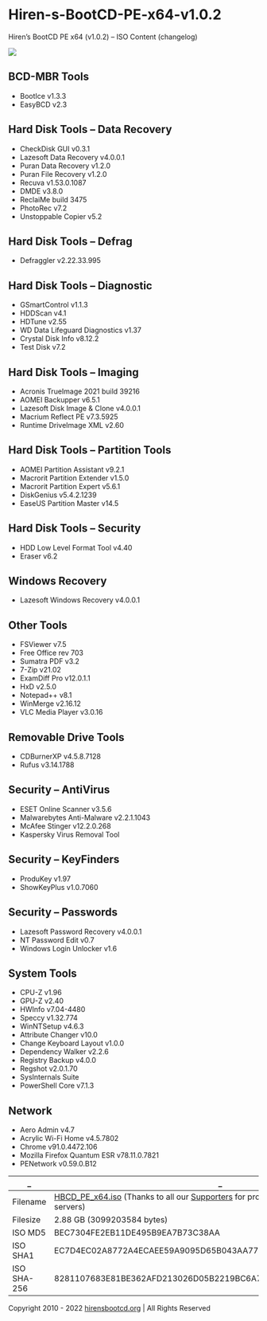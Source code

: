 # Hiren-s-BootCD-PE-x64-v1.0.2
Hiren’s BootCD PE x64 (v1.0.2) – ISO Content (changelog)

<img src="https://www.hirensbootcd.org/wp-content/uploads/2021/07/Hirens_Boot_CD_PE-1100x618-1.png">

## BCD-MBR Tools

- BootIce v1.3.3
- EasyBCD v2.3

## Hard Disk Tools – Data Recovery

- CheckDisk GUI v0.3.1
- Lazesoft Data Recovery v4.0.0.1
- Puran Data Recovery v1.2.0
- Puran File Recovery v1.2.0
- Recuva v1.53.0.1087
- DMDE v3.8.0
- ReclaiMe build 3475
- PhotoRec v7.2
- Unstoppable Copier v5.2

## Hard Disk Tools – Defrag

- Defraggler v2.22.33.995

## Hard Disk Tools – Diagnostic

- GSmartControl v1.1.3
- HDDScan v4.1
- HDTune v2.55
- WD Data Lifeguard Diagnostics v1.37
- Crystal Disk Info v8.12.2
- Test Disk v7.2

## Hard Disk Tools – Imaging

- Acronis TrueImage 2021 build 39216
- AOMEI Backupper v6.5.1
- Lazesoft Disk Image & Clone v4.0.0.1
- Macrium Reflect PE v7.3.5925
- Runtime DriveImage XML v2.60

## Hard Disk Tools – Partition Tools

- AOMEI Partition Assistant v9.2.1
- Macrorit Partition Extender v1.5.0
- Macrorit Partition Expert v5.6.1
- DiskGenius v5.4.2.1239
- EaseUS Partition Master v14.5

## Hard Disk Tools – Security

- HDD Low Level Format Tool v4.40
- Eraser v6.2

## Windows Recovery

- Lazesoft Windows Recovery v4.0.0.1

## Other Tools

- FSViewer v7.5
- Free Office rev 703
- Sumatra PDF v3.2
- 7-Zip v21.02
- ExamDiff Pro v12.0.1.1
- HxD v2.5.0
- Notepad++ v8.1
- WinMerge v2.16.12
- VLC Media Player v3.0.16

## Removable Drive Tools

- CDBurnerXP v4.5.8.7128
- Rufus v3.14.1788

## Security – AntiVirus

- ESET Online Scanner v3.5.6
- Malwarebytes Anti-Malware v2.2.1.1043
- McAfee Stinger v12.2.0.268
- Kaspersky Virus Removal Tool

## Security – KeyFinders

- ProduKey v1.97
- ShowKeyPlus v1.0.7060

## Security – Passwords

- Lazesoft Password Recovery v4.0.0.1
- NT Password Edit v0.7
- Windows Login Unlocker v1.6

## System Tools

- CPU-Z v1.96
- GPU-Z v2.40
- HWInfo v7.04-4480
- Speccy v1.32.774
- WinNTSetup v4.6.3
- Attribute Changer v10.0
- Change Keyboard Layout v1.0.0
- Dependency Walker v2.2.6
- Registry Backup v4.0.0
- Regshot v2.0.1.70
- SysInternals Suite
- PowerShell Core v7.1.3

## Network

- Aero Admin v4.7
- Acrylic Wi-Fi Home v4.5.7802
- Chrome v91.0.4472.106
- Mozilla Firefox Quantum ESR v78.11.0.7821
- PENetwork v0.59.0.B12

| _ | _ |
| ------------- | ------------- |
| Filename | [HBCD_PE_x64.iso](https://www.hirensbootcd.org/files/HBCD_PE_x64.iso) (Thanks to all our [Supporters](https://www.hirensbootcd.org/supporters/) for providing fast and reliable mirror servers)
| Filesize | 2.88 GB (3099203584 bytes)
| ISO MD5	 | BEC7304FE2EB11DE495B9EA7B73C38AA
| ISO SHA1 | EC7D4EC02A8772A4ECAEE59A9095D65B043AA77D
| ISO SHA-256 | 8281107683E81BE362AFD213026D05B2219BC6A7CA9AF4D2856663F3FFC17BFD|

Copyright 2010 - 2022 [hirensbootcd.org](https://www.hirensbootcd.org/) | All Rights Reserved
